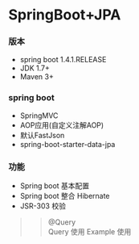 # SpringBoot+JPA

### 版本
  + spring boot 				 1.4.1.RELEASE
  + JDK 					     1.7+
  + Maven						 3+ 
### spring boot 
   + SpringMVC
   + AOP应用(自定义注解AOP)
   + 默认FastJson
   + spring-boot-starter-data-jpa
   
   
### 功能
- Spring boot 基本配置
- Spring boot 整合 Hibernate
- JSR-303 校验
>> @Query  
>> Query 使用
>> Example 使用



 

